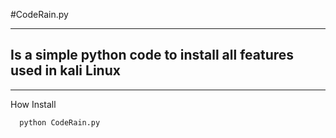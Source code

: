 #CodeRain.py
<hr>
<h2> Is a simple python code to install all features used in kali Linux</h2>
<hr>
  How Install
  <br>
 <code>
  python CodeRain.py
</code>
